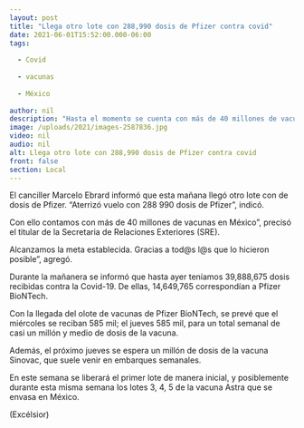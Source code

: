 ```yaml
---
layout: post
title: "Llega otro lote con 288,990 dosis de Pfizer contra covid"
date: 2021-06-01T15:52:00.000-06:00
tags:
  
  - Covid
  
  - vacunas
  
  - México
  
author: nil
description: "Hasta el momento se cuenta con más de 40 millones de vacunas contra el coronavirus en México, informó el canciller Marcelo Ebrard"
image: /uploads/2021/images-2587836.jpg
video: nil
audio: nil
alt: Llega otro lote con 288,990 dosis de Pfizer contra covid
front: false
section: Local
---
```


El canciller Marcelo Ebrard informó que esta mañana llegó otro lote con de dosis de Pfizer. “Aterrizó vuelo con 288 990 dosis de  Pfizer”, indicó.

Con ello contamos con más de 40 millones de vacunas en México”, precisó el titular de la Secretaria de Relaciones Exteriores (SRE).

Alcanzamos la meta establecida. Gracias a tod@s l@s que lo hicieron posible”, agregó. 

Durante la mañanera se informó que hasta ayer teníamos 39,888,675 dosis recibidas contra la Covid-19. De ellas, 14,649,765 correspondían a Pfizer BioNTech.

Con la llegada del olote de vacunas de Pfizer BioNTech, se prevé que el miércoles se reciban 585 mil; el jueves 585 mil, para un total semanal de casi un millón y medio de dosis de la vacuna.

Además, el próximo jueves se espera un millón de dosis de la vacuna Sinovac, que suele venir en embarques semanales.

En este semana se liberará el primer lote de manera inicial, y posiblemente durante esta misma semana los lotes 3, 4, 5 de la vacuna Astra que se envasa en México.

(Excélsior)